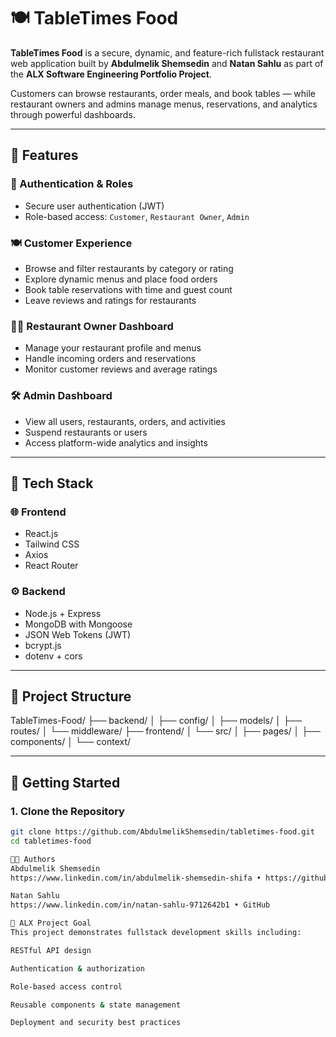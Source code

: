  # 🍽️ TableTimes Food

**TableTimes Food** is a secure, dynamic, and feature-rich fullstack restaurant web application built by **Abdulmelik Shemsedin** and **Natan Sahlu** as part of the **ALX Software Engineering Portfolio Project**.

Customers can browse restaurants, order meals, and book tables — while restaurant owners and admins manage menus, reservations, and analytics through powerful dashboards.

---

## 🚀 Features

### 👥 Authentication & Roles
- Secure user authentication (JWT)
- Role-based access: `Customer`, `Restaurant Owner`, `Admin`

### 🍽️ Customer Experience
- Browse and filter restaurants by category or rating
- Explore dynamic menus and place food orders
- Book table reservations with time and guest count
- Leave reviews and ratings for restaurants

### 👨‍🍳 Restaurant Owner Dashboard
- Manage your restaurant profile and menus
- Handle incoming orders and reservations
- Monitor customer reviews and average ratings

### 🛠️ Admin Dashboard
- View all users, restaurants, orders, and activities
- Suspend restaurants or users
- Access platform-wide analytics and insights

---

## 🧱 Tech Stack

### 🌐 Frontend
- React.js
- Tailwind CSS
- Axios
- React Router

### ⚙️ Backend
- Node.js + Express
- MongoDB with Mongoose
- JSON Web Tokens (JWT)
- bcrypt.js
- dotenv + cors

---

## 📁 Project Structure

TableTimes-Food/
├── backend/
│ ├── config/
│ ├── models/
│ ├── routes/
│ └── middleware/
├── frontend/
│ └── src/
│ ├── pages/
│ ├── components/
│ └── context/


---

## 🧪 Getting Started

### 1. Clone the Repository

```bash
git clone https://github.com/AbdulmelikShemsedin/tabletimes-food.git
cd tabletimes-food

👨‍💻 Authors
Abdulmelik Shemsedin
https://www.linkedin.com/in/abdulmelik-shemsedin-shifa • https://github.com/AbdulmelikShemsedin

Natan Sahlu
https://www.linkedin.com/in/natan-sahlu-9712642b1 • GitHub

🧠 ALX Project Goal
This project demonstrates fullstack development skills including:

RESTful API design

Authentication & authorization

Role-based access control

Reusable components & state management

Deployment and security best practices

